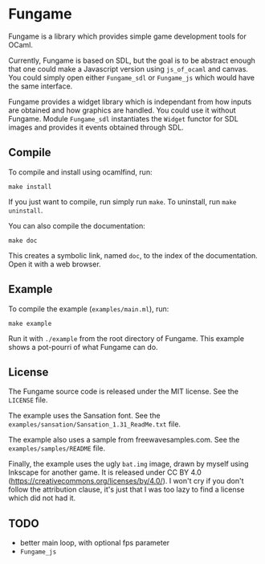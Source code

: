 # Fungame

Fungame is a library which provides simple game development tools for OCaml.

Currently, Fungame is based on SDL, but the goal is to be abstract enough
that one could make a Javascript version using `js_of_ocaml` and canvas.
You could simply open either `Fungame_sdl` or `Fungame_js` which would have
the same interface.

Fungame provides a widget library which is independant from how inputs are
obtained and how graphics are handled. You could use it without Fungame.
Module `Fungame_sdl` instantiates the `Widget` functor for SDL images
and provides it events obtained through SDL.

## Compile

To compile and install using ocamlfind, run:

    make install

If you just want to compile, run simply run `make`.
To uninstall, run `make uninstall`.

You can also compile the documentation:

    make doc

This creates a symbolic link, named `doc`, to the index of the documentation.
Open it with a web browser.

## Example

To compile the example (`examples/main.ml`), run:

    make example

Run it with `./example` from the root directory of Fungame.
This example shows a pot-pourri of what Fungame can do.

## License

The Fungame source code is released under the MIT license.
See the `LICENSE` file.

The example uses the Sansation font.
See the `examples/sansation/Sansation_1.31_ReadMe.txt` file.

The example also uses a sample from freewavesamples.com.
See the `examples/samples/README` file.

Finally, the example uses the ugly `bat.img` image, drawn by myself using
Inkscape for another game. It is released under CC BY 4.0
(https://creativecommons.org/licenses/by/4.0/).
I won't cry if you don't follow the attribution clause, it's just that I was
too lazy to find a license which did not had it.

## TODO

- better main loop, with optional fps parameter
- `Fungame_js`

